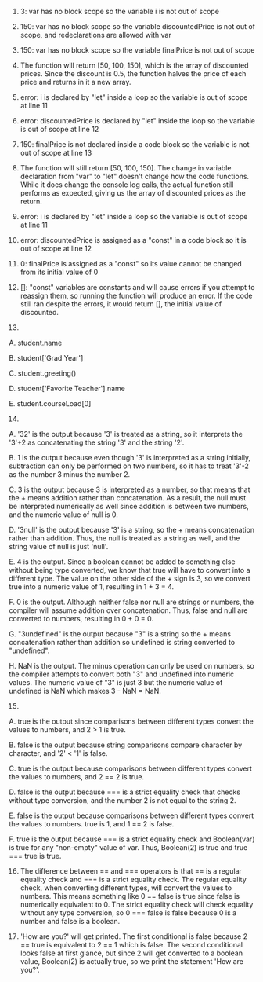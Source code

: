 1. 3: var has no block scope so the variable i is not out of scope

2. 150: var has no block scope so the variable discountedPrice is not out of scope, and redeclarations are allowed with var

3. 150: var has no block scope so the variable finalPrice is not out of scope

4. The function will return \[50, 100, 150], which is the array of discounted prices. Since the discount is 0.5, the function
   halves the price of each price and returns in it a new array.
   
5. error: i is declared by "let" inside a loop so the variable is out of scope at line 11

6. error: discountedPrice is declared by "let" inside the loop so the variable is out of scope at line 12

7. 150: finalPrice is not declared inside a code block so the variable is not out of scope at line 13

8. The function will still return \[50, 100, 150]. The change in variable declaration from "var" to "let" doesn't change how
   the code functions. While it does change the console log calls, the actual function still performs as expected, giving us
   the array of discounted prices as the return.

9. error: i is declared by "let" inside a loop so the variable is out of scope at line 11

10. error: discountedPrice is assigned as a "const" in a code block so it is out of scope at line 12

11. 0: finalPrice is assigned as a "const" so its value cannot be changed from its initial value of 0

12. \[]: "const" variables are constants and will cause errors if you attempt to reassign them, so running the function
    will produce an error. If the code still ran despite the errors, it would return \[], the initial value of discounted.

13.
   A. student.name
   
   B. student\['Grad Year']
   
   C. student.greeting()
   
   D. student\['Favorite Teacher'].name
   
   E. student.courseLoad\[0]

14.   
   A. '32' is the output because '3' is treated as a string, so it interprets the '3'+2 as concatenating the string '3' and the string '2'.   
   
   B. 1 is the output because even though '3' is interpreted as a string initially, subtraction can only be performed on two numbers, so it has to
      treat '3'-2 as the number 3 minus the number 2.   
   
   C. 3 is the output because 3 is interpreted as a number, so that means that the + means addition rather than concatenation. As a result, the null
      must be interpreted numerically as well since addition is between two numbers, and the numeric value of null is 0.   
   
   D. '3null' is the output because '3' is a string, so the + means concatenation rather than addition. Thus, the null is treated as a string as well,
      and the string value of null is just 'null'.   
   
   E. 4 is the output. Since a boolean cannot be added to something else without being type converted, we know that true will have to convert into a
      different type. The value on the other side of the + sign is 3, so we convert true into a numeric value of 1, resulting in 1 + 3 = 4.   
   
   F. 0 is the output. Although neither false nor null are strings or numbers, the compiler will assume addition over concatenation. Thus, false and null
      are converted to numbers, resulting in 0 + 0 = 0.   
   
   G. "3undefined" is the output because "3" is a string so the + means concatenation rather than addition so undefined is string converted to "undefined".   
   
   H. NaN is the output. The minus operation can only be used on numbers, so the compiler attempts to convert both "3" and undefined into numeric values. The
      numeric value of "3" is just 3 but the numeric value of undefined is NaN which makes 3 - NaN = NaN.

15.  
   A. true is the output since comparisons between different types convert the values to numbers, and 2 > 1 is true.
   
   B. false is the output because string comparisons compare character by character, and '2' < '1' is false.
   
   C. true is the output because comparisons between different types convert the values to numbers, and 2 == 2 is true.
   
   D. false is the output because === is a strict equality check that checks without type conversion, and the number 2 is not equal to the string 2.
   
   E. false is the output because comparisons between different types convert the values to numbers. true is 1, and 1 == 2 is false.
   
   F. true is the output because === is a strict equality check and Boolean(var) is true for any "non-empty" value of var. Thus, Boolean(2) is true and
      true === true is true.
      
16. The difference between == and === operators is that == is a regular equality check and === is a strict equality check. The regular equality check, when
    converting different types, will convert the values to numbers. This means something like 0 == false is true since false is numerically equivalent to 0.
    The strict equality check will check equality without any type conversion, so 0 === false is false because 0 is a number and false is a boolean.
    
17. 'How are you?' will get printed. The first conditional is false because 2 == true is equivalent to 2 == 1 which is false. The second conditional looks
    false at first glance, but since 2 will get converted to a boolean value, Boolean(2) is actually true, so we print the statement 'How are you?'.
